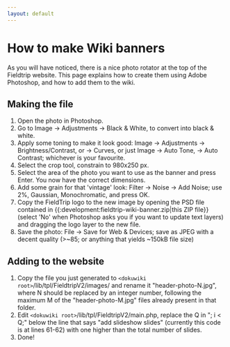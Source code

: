 ```yaml
---
layout: default
---
```


# How to make Wiki banners

As you will have noticed, there is a nice photo rotator at the top of the Fieldtrip website. This page explains how to create them using Adobe Photoshop, and how to add them to the wiki.

## Making the file

 1.  Open the photo in Photoshop.
 2.  Go to Image -> Adjustments -> Black & White, to convert into black & white.
 3.  Apply some toning to make it look good: Image -> Adjustments -> Brightness/Contrast, or -> Curves, or just Image -> Auto Tone, -> Auto Contrast; whichever is your favourite.
 4.  Select the crop tool, constrain to 980x250 px.
 5.  Select the area of the photo you want to use as the banner and press Enter. You now have the correct dimensions.
 6.  Add some grain for that 'vintage' look: Filter -> Noise -> Add Noise; use 2%, Gaussian, Monochromatic, and press OK.
 7.  Copy the FieldTrip logo to the new image by opening the PSD file contained in {{:development:fieldtrip-wiki-banner.zip|this ZIP file}} (select 'No' when Photoshop asks you if you want to update text layers) and dragging the logo layer to the new file.
 8.  Save the photo: File -> Save for Web & Devices; save as JPEG with a decent quality (>~85; or anything that yields ~150kB file size)

## Adding to the website

 1.  Copy the file you just generated to `<dokuwiki root>`/lib/tpl/FieldtripV2/images/ and rename it "header-photo-N.jpg", where N should be replaced by an integer number, following the maximum M of the "header-photo-M.jpg" files already present in that folder.
 2.  Edit `<dokuwiki root>`/lib/tpl/FieldtripV2/main.php, replace the Q in "; i < Q;" below the line that says "add slideshow slides" (currently this code is at lines 61-62) with one higher than the total number of slides.
 3.  Done!

